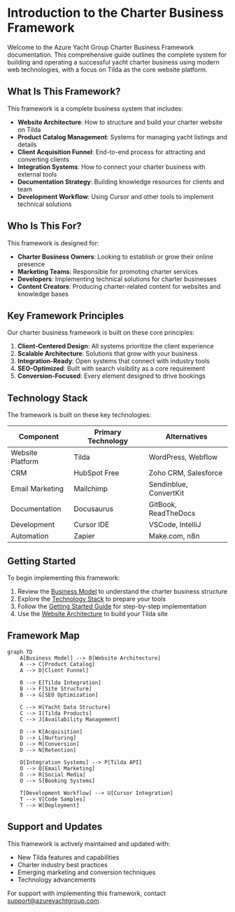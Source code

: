 # Introduction to the Charter Business Framework

Welcome to the Azure Yacht Group Charter Business Framework documentation. This comprehensive guide outlines the complete system for building and operating a successful yacht charter business using modern web technologies, with a focus on Tilda as the core website platform.

## What Is This Framework?

This framework is a complete business system that includes:

- **Website Architecture**: How to structure and build your charter website on Tilda
- **Product Catalog Management**: Systems for managing yacht listings and details
- **Client Acquisition Funnel**: End-to-end process for attracting and converting clients
- **Integration Systems**: How to connect your charter business with external tools
- **Documentation Strategy**: Building knowledge resources for clients and team
- **Development Workflow**: Using Cursor and other tools to implement technical solutions

## Who Is This For?

This framework is designed for:

- **Charter Business Owners**: Looking to establish or grow their online presence
- **Marketing Teams**: Responsible for promoting charter services
- **Developers**: Implementing technical solutions for charter businesses
- **Content Creators**: Producing charter-related content for websites and knowledge bases

## Key Framework Principles

Our charter business framework is built on these core principles:

1. **Client-Centered Design**: All systems prioritize the client experience
2. **Scalable Architecture**: Solutions that grow with your business
3. **Integration-Ready**: Open systems that connect with industry tools
4. **SEO-Optimized**: Built with search visibility as a core requirement
5. **Conversion-Focused**: Every element designed to drive bookings

## Technology Stack

The framework is built on these key technologies:

| Component | Primary Technology | Alternatives |
|-----------|-------------------|-------------|
| Website Platform | Tilda | WordPress, Webflow |
| CRM | HubSpot Free | Zoho CRM, Salesforce |
| Email Marketing | Mailchimp | Sendinblue, ConvertKit |
| Documentation | Docusaurus | GitBook, ReadTheDocs |
| Development | Cursor IDE | VSCode, IntelliJ |
| Automation | Zapier | Make.com, n8n |

## Getting Started

To begin implementing this framework:

1. Review the [Business Model](./business-model) to understand the charter business structure
2. Explore the [Technology Stack](./technology-stack) to prepare your tools
3. Follow the [Getting Started Guide](./getting-started) for step-by-step implementation
4. Use the [Website Architecture](./website-architecture/overview) to build your Tilda site

## Framework Map

```mermaid
graph TD
    A[Business Model] --> B[Website Architecture]
    A --> C[Product Catalog]
    A --> D[Client Funnel]
    
    B --> E[Tilda Integration]
    B --> F[Site Structure]
    B --> G[SEO Optimization]
    
    C --> H[Yacht Data Structure]
    C --> I[Tilda Products]
    C --> J[Availability Management]
    
    D --> K[Acquisition]
    D --> L[Nurturing]
    D --> M[Conversion]
    D --> N[Retention]
    
    O[Integration Systems] --> P[Tilda API]
    O --> Q[Email Marketing]
    O --> R[Social Media]
    O --> S[Booking Systems]
    
    T[Development Workflow] --> U[Cursor Integration]
    T --> V[Code Samples]
    T --> W[Deployment]
```

## Support and Updates

This framework is actively maintained and updated with:

- New Tilda features and capabilities
- Charter industry best practices
- Emerging marketing and conversion techniques
- Technology advancements

For support with implementing this framework, contact [support@azureyachtgroup.com](mailto:support@azureyachtgroup.com). 